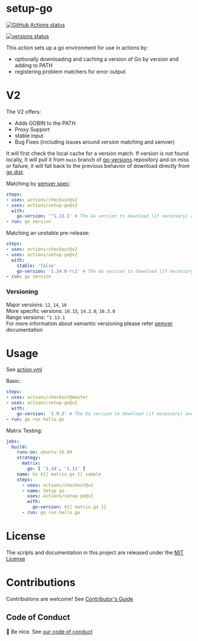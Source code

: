 # setup-go

<p align="left">
  <a href="https://github.com/actions/setup-go/actions"><img alt="GitHub Actions status" src="https://github.com/actions/setup-go/workflows/build-test/badge.svg"></a>

  <a href="https://github.com/actions/setup-go/actions"><img alt="versions status" src="https://github.com/actions/setup-go/workflows/go-versions/badge.svg"></a>  
</p>

This action sets up a go environment for use in actions by:

- optionally downloading and caching a version of Go by version and adding to PATH
- registering problem matchers for error output

# V2

The V2 offers:
- Adds GOBIN to the PATH
- Proxy Support
- stable input 
- Bug Fixes (including issues around version matching and semver)

It will first check the local cache for a version match. If version is not found locally, It will pull it from `main` branch of [go-versions](https://github.com/actions/go-versions/blob/main/versions-manifest.json) repository and on miss or failure, it will fall back to the previous behavior of download directly from [go dist](https://storage.googleapis.com/golang).

Matching by [semver spec](https://github.com/npm/node-semver):
```yaml
steps:
- uses: actions/checkout@v2
- uses: actions/setup-go@v2
  with:
    go-version: '^1.13.1' # The Go version to download (if necessary) and use.
- run: go version
```

Matching an unstable pre-release:
```yaml
steps:
- uses: actions/checkout@v2
- uses: actions/setup-go@v2
  with:
    stable: 'false'
    go-version: '1.14.0-rc1' # The Go version to download (if necessary) and use.
- run: go version
```

### Versioning

Major versions: `12`, `14`, `16`  
More specific versions: `10.15`, `14.2.0`, `16.3.0`  
Range versions: `^1.13.1`  
For more information about semantic versioning please refer [semver](https://github.com/npm/node-semver) documentation   

# Usage

See [action.yml](action.yml)

Basic:
```yaml
steps:
- uses: actions/checkout@master
- uses: actions/setup-go@v2
  with:
    go-version: '1.9.3' # The Go version to download (if necessary) and use.
- run: go run hello.go
```

Matrix Testing:
```yaml
jobs:
  build:
    runs-on: ubuntu-16.04
    strategy:
      matrix:
        go: [ '1.14', '1.13' ]
    name: Go ${{ matrix.go }} sample
    steps:
      - uses: actions/checkout@v2
      - name: Setup go
        uses: actions/setup-go@v2
        with:
          go-version: ${{ matrix.go }}
      - run: go run hello.go
```

# License

The scripts and documentation in this project are released under the [MIT License](LICENSE)

# Contributions

Contributions are welcome!  See [Contributor's Guide](docs/contributors.md)

## Code of Conduct

:wave: Be nice.  See [our code of conduct](CONDUCT)
